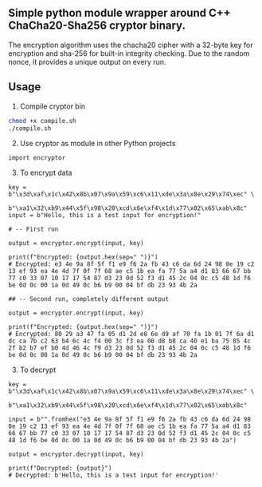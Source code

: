 ## Simple python module wrapper around C++ ChaCha20-Sha256 cryptor binary.
The encryption algorithm uses the chacha20 cipher with a 32-byte key for encryption and sha-256 for built-in integrity checking.
Due to the random nonce, it provides a unique output on every run.

## Usage
1. Compile cryptor bin
```sh
chmod +x compile.sh
./compile.sh
```
2. Use cryptor as module in other Python projects
```python3
import encryptor
```
3. To encrypt data
```python3
key = b"\x3d\xaf\x1c\x42\x8b\x07\x9a\x59\xc6\x11\xde\x3a\x8e\x29\x74\xec" \
      b"\xa1\x32\xb9\x44\x5f\x98\x20\xcd\x6e\xf4\x1d\x77\x02\x65\xab\x8c"
input = b"Hello, this is a test input for encryption!"

# -- First run

output = encryptor.encrypt(input, key)

print(f"Encrypted: {output.hex(sep=" ")}")
# Encrypted: e3 4e 9a 8f 5f f1 e9 f6 2a fb 43 c6 da 6d 24 98 0e 19 c2 13 ef 93 ea 4e 4d 7f 0f 7f 68 ae c5 1b ea fa 77 5a a4 d1 83 66 67 bb 77 c0 33 07 10 17 17 54 87 d3 23 0d 52 f3 d1 45 2c 04 0c c5 48 1d f6 be 0d 0c 00 1a 0d 49 0c b6 b9 00 04 bf db 23 93 4b 2a

## -- Second run, completely different output

output = encryptor.encrypt(input, key)

print(f"Encrypted: {output.hex(sep=" ")}")
# Encrypted: 80 29 a3 47 fa 05 d1 2d e8 6e d9 af 70 fa 1b 01 7f 6a d1 dc ca 7b c2 63 b4 6c 4c f4 00 3c f3 ea 00 d8 b8 ca 40 e1 ba 75 85 4c 2f b2 b7 ef b0 4d 46 4c f9 d3 23 0d 52 f3 d1 45 2c 04 0c c5 48 1d f6 be 0d 0c 00 1a 0d 49 0c b6 b9 00 04 bf db 23 93 4b 2a
```
3. To decrypt 
```python3
key = b"\x3d\xaf\x1c\x42\x8b\x07\x9a\x59\xc6\x11\xde\x3a\x8e\x29\x74\xec" \
      b"\xa1\x32\xb9\x44\x5f\x98\x20\xcd\x6e\xf4\x1d\x77\x02\x65\xab\x8c"

input = b"".fromhex("e3 4e 9a 8f 5f f1 e9 f6 2a fb 43 c6 da 6d 24 98 0e 19 c2 13 ef 93 ea 4e 4d 7f 0f 7f 68 ae c5 1b ea fa 77 5a a4 d1 83 66 67 bb 77 c0 33 07 10 17 17 54 87 d3 23 0d 52 f3 d1 45 2c 04 0c c5 48 1d f6 be 0d 0c 00 1a 0d 49 0c b6 b9 00 04 bf db 23 93 4b 2a")

output = encryptor.decrypt(input, key)

print(f"Decrypted: {output}")
# Decrypted: b'Hello, this is a test input for encryption!'
```

